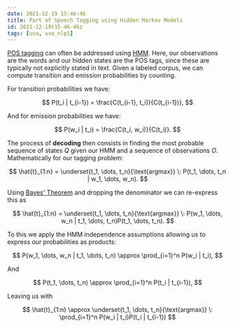 ```yaml
---
date: 2021-12-19 15:46:46
title: Part of Speech Tagging using Hidden Markov Models
id: 2021-12-19t15-46-46z
tags: [uva, uva_nlp1]
---
```


[POS tagging](./2021-12-20t12-16-56z.md) can often be addressed using
[HMM](./2021-12-19t15-49-14z.md). Here, our observations are the words and our
hidden states are the POS tags, since these are typically not explicitly stated
in text. Given a labeled corpus, we can compute transition and emission
probabilities by counting.

For transition probabilities we have:

$$
P(t_i | t_{i-1}) = \frac{C(t_{i-1}, t_i)}{C(t_{i-1})},
$$

And for emission probabilities we have:

$$
P(w_i | t_i) = \frac{C(t_i, w_i)}{C(t_i)}.
$$

The process of **decoding** then consists in finding the most probable sequence
of states $Q$ given our HMM and a sequence of observations $O$. Mathematically
for our tagging problem:

$$
\hat{t}_{1:n} = \underset{t_1, \dots, t_n}{\text{argmax}}
\: P(t_1, \dots, t_n | w_1, \dots, w_n).
$$

Using [Bayes' Theorem](./2021-09-10t18-29-28z.md) and dropping the denominator
we can re-express this as

$$
\hat{t}_{1:n} = \underset{t_1, \dots, t_n}{\text{argmax}}
\: P(w_1, \dots, w_n | t_1, \dots, t_n)P(t_1, \dots, t_n).
$$

To this we apply the HMM independence assumptions allowing us to express our
probabilities as products:

$$
P(w_1, \dots, w_n | t_1, \dots, t_n) \approx \prod_{i=1}^n P(w_i | t_i),
$$

And

$$
P(t_1, \dots, t_n) \approx \prod_{i=1}^n P(t_i | t_{i-1}),
$$

Leaving us with

$$
\hat{t}_{1:n} \approx \underset{t_1, \dots, t_n}{\text{argmax}} \:
\prod_{i=1}^n P(w_i | t_i)P(t_i | t_{i-1})
$$
